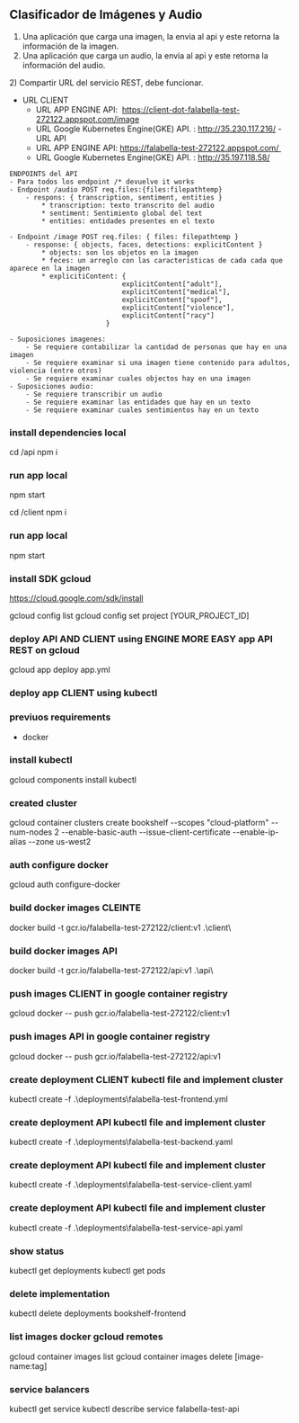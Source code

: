 ## Clasificador de Imágenes y Audio
1) Una aplicación que carga una imagen, la envia al api y este retorna la información de la imagen. 
1) Una aplicación que carga un audio, la envia al api y este retorna la información del audio. 
   
2) Compartir URL del servicio REST, debe funcionar. 
   - URL CLIENT
        - URL APP ENGINE API:  https://client-dot-falabella-test-272122.appspot.com/image
        - URL Google Kubernetes Engine(GKE) API. : http://35.230.117.216/
    - URL API
        - URL APP ENGINE API: https://falabella-test-272122.appspot.com/ 
        - URL Google Kubernetes Engine(GKE) API. : http://35.197.118.58/

    ENDPOINTS del API    
    - Para todos los endpoint /* devuelve it works     
    - Endpoint /audio POST req.files:{files:filepathtemp}        
        - respons: { transcription, sentiment, entities }              
            * transcription: texto transcrito del audio              
            * sentiment: Sentimiento global del text              
            * entities: entidades presentes en el texto   

    - Endpoint /image POST req.files: { files: filepathtemp }
        - response: { objects, faces, detections: explicitContent }      
            * objects: son los objetos en la imagen            
            * feces: un arreglo con las caracteristicas de cada cada que aparece en la imagen            
            * explicitiContent: { 
                                explicitContent["adult"],    
                                explicitContent["medical"],
                                explicitContent["spoof"],
                                explicitContent["violence"],
                                explicitContent["racy"]
                            }

    - Suposiciones imagenes:
        - Se requiere contabilizar la cantidad de personas que hay en una imagen
        - Se requiere examinar si una imagen tiene contenido para adultos, violencia (entre otros) 
        - Se requiere examinar cuales objectos hay en una imagen 
    - Suposiciones audio:
        - Se requiere transcribir un audio
        - Se requiere examinar las entidades que hay en un texto 
        - Se requiere examinar cuales sentimientos hay en un texto 



### install dependencies local
cd /api
npm i
### run app local
npm start

cd /client
npm i
### run app local
npm start



### install SDK gcloud 
https://cloud.google.com/sdk/install

gcloud config list
gcloud config set project [YOUR_PROJECT_ID]

### deploy API AND CLIENT using  ENGINE MORE EASY app API REST on gcloud
gcloud app deploy app.yml



### deploy app CLIENT using kubectl
### previuos requirements 
- docker 


### install kubectl
gcloud components install kubectl

### created cluster 
gcloud container clusters create bookshelf --scopes "cloud-platform" --num-nodes 2 --enable-basic-auth --issue-client-certificate --enable-ip-alias --zone us-west2

### auth configure docker
gcloud auth configure-docker

### build docker images CLEINTE
docker build -t gcr.io/falabella-test-272122/client:v1 .\client\
### build docker images API
docker build -t gcr.io/falabella-test-272122/api:v1 .\api\

### push images CLIENT in google container registry
gcloud docker -- push gcr.io/falabella-test-272122/client:v1

### push images API in google container registry
gcloud docker -- push gcr.io/falabella-test-272122/api:v1

### create deployment CLIENT kubectl file and implement cluster
kubectl create -f .\deployments\falabella-test-frontend.yml

### create deployment API kubectl file and implement cluster
kubectl create -f .\deployments\falabella-test-backend.yaml

### create deployment API kubectl file and implement cluster
kubectl create -f .\deployments\falabella-test-service-client.yaml

### create deployment API kubectl file and implement cluster
kubectl create -f .\deployments\falabella-test-service-api.yaml

### show status
kubectl get deployments
kubectl get pods

### delete implementation
kubectl delete deployments bookshelf-frontend


### list images docker gcloud remotes
gcloud container images list
gcloud container images delete [image-name:tag]

### service balancers 
kubectl get service
kubectl describe service falabella-test-api


